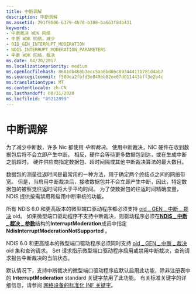 ```yaml
---
title: 中断调解
description: 中断调解
ms.assetid: 291f9606-6379-4b78-b388-ba663f84b431
keywords:
- 中断裁决 WDK 网络
- 中断 WDK 网络，减少
- OID_GEN_INTERRUPT_MODERATION
- NDIS_INTERRUPT_MODERATION_PARAMETERS
- 中断 WDK 网络，裁决
ms.date: 04/20/2017
ms.localizationpriority: medium
ms.openlocfilehash: 8681db468b3ecc5aa6bd86c89344411b781d4ab7
ms.sourcegitcommit: f500ea2fbfd3e849eb82ee67d011443bff3e2b4c
ms.translationtype: MT
ms.contentlocale: zh-CN
ms.lasthandoff: 08/31/2020
ms.locfileid: "89212899"
---
```

# <a name="interrupt-moderation"></a>中断调解





为了减少中断数，许多 Nic 都使用 *中断裁决*。 使用中断裁决，NIC 硬件在收到数据包后将不会立即产生中断。 相反，硬件会等待更多数据包到达，或在生成中断之前超时。 硬件供应商指定数据包、超时间隔或其他中断裁决算法的最大数目。

数据包的测量往返时间是最常用的一种方法，用于确定两个终结点之间的网络带宽。 但是，当启用中断裁决后，接收数据包并不会立即产生中断，因此，特定数据包的被察觉往返时间将大于平均时间。 为了使数据包的往返时间精确度量，NDIS 提供按需禁用和启用中断审核的功能。

所有 NDIS 6.0 和更高版本的微型端口驱动程序都必须支持 [oid \_ GEN \_ 中断 \_ 裁决](./oid-gen-interrupt-moderation.md) oid。 如果微型端口驱动程序不支持中断裁决，则驱动程序必须在[**NDIS \_ 中断 \_ 裁决 \_ 参数**](/windows-hardware/drivers/ddi/ntddndis/ns-ntddndis-_ndis_interrupt_moderation_parameters)结构的**InterruptModeration**成员中指定**NdisInterruptModerationNotSupported** 。

NDIS 6.0 和更高版本的微型端口驱动程序必须同时支持 [oid \_ GEN \_ 中断 \_ 裁决](./oid-gen-interrupt-moderation.md) oid 集和查询请求。 Set 请求指示微型端口驱动程序启用或禁用中断裁决，查询请求报告中断裁决的当前状态。

默认情况下，支持中断裁决的微型端口驱动程序应默认启用此功能，除非注册表中的 **InterruptModeration** standard 关键字禁用了此功能。 有关标准关键字的详细信息，请参阅 [网络设备的标准化 INF 关键字](standardized-inf-keywords-for-network-devices.md)。

 

